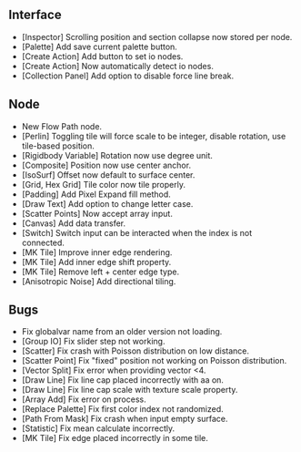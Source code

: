 ## Interface
- [Inspector] Scrolling position and section collapse now stored per node.
- [Palette] Add save current palette button.
- [Create Action] Add button to set io nodes.
- [Create Action] Now automatically detect io nodes.
- [Collection Panel] Add option to disable force line break.

## Node
- New Flow Path node.
- [Perlin] Toggling tile will force scale to be integer, disable rotation, use tile-based position.
- [Rigidbody Variable] Rotation now use degree unit.
- [Composite] Position now use center anchor.
- [IsoSurf] Offset now default to surface center.
- [Grid, Hex Grid] Tile color now tile properly.
- [Padding] Add Pixel Expand fill method.
- [Draw Text] Add option to change letter case.
- [Scatter Points] Now accept array input.
- [Canvas] Add data transfer.
- [Switch] Switch input can be interacted when the index is not connected.
- [MK Tile] Improve inner edge rendering.
- [MK Tile] Add inner edge shift property.
- [MK Tile] Remove left + center edge type.
- [Anisotropic Noise] Add directional tiling.

## Bugs
- Fix globalvar name from an older version not loading.
- [Group IO] Fix slider step not working.
- [Scatter] Fix crash with Poisson distribution on low distance.
- [Scatter Point] Fix "fixed" position not working on Poisson distribution.
- [Vector Split] Fix error when providing vector <4.
- [Draw Line] Fix line cap placed incorrectly with aa on.
- [Draw Line] Fix line cap scale with texture scale property.
- [Array Add] Fix error on process.
- [Replace Palette] Fix first color index not randomized.
- [Path From Mask] Fix crash when input empty surface.
- [Statistic] Fix mean calculate incorrectly.
- [MK Tile] Fix edge placed incorrectly in some tile.